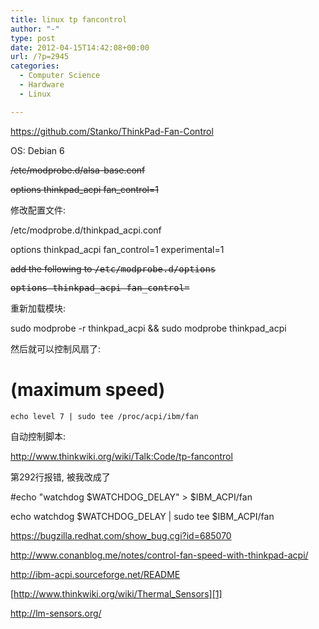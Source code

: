 ```yaml
---
title: linux tp fancontrol
author: "-"
type: post
date: 2012-04-15T14:42:08+00:00
url: /?p=2945
categories:
  - Computer Science
  - Hardware
  - Linux

---
```

<https://github.com/Stanko/ThinkPad-Fan-Control>

OS: Debian 6

<del>/etc/modprobe.d/alsa-base.conf</del>

<del>options thinkpad_acpi fan_control=1</del>

修改配置文件:

/etc/modprobe.d/thinkpad_acpi.conf

options thinkpad_acpi fan_control=1 experimental=1

<del>add the following to <tt>/etc/modprobe.d/options</tt></del>

<del><tt></tt><tt>options thinkpad_acpi fan_control=</tt></del>

重新加载模块:

sudo modprobe -r thinkpad_acpi && sudo modprobe thinkpad_acpi

然后就可以控制风扇了:

# (maximum speed)

`echo level 7 | sudo tee /proc/acpi/ibm/fan`

自动控制脚本:

<http://www.thinkwiki.org/wiki/Talk:Code/tp-fancontrol>

第292行报错, 被我改成了

#echo "watchdog $WATCHDOG_DELAY" > $IBM_ACPI/fan
  
echo watchdog $WATCHDOG_DELAY | sudo tee $IBM_ACPI/fan

<https://bugzilla.redhat.com/show_bug.cgi?id=685070>

<http://www.conanblog.me/notes/control-fan-speed-with-thinkpad-acpi/>

<http://ibm-acpi.sourceforge.net/README>

[http://www.thinkwiki.org/wiki/Thermal_Sensors][1]

<http://lm-sensors.org/>

 [1]: http://www.thinkwiki.org/wiki/Thermal_Sensors#ThinkPad_X61